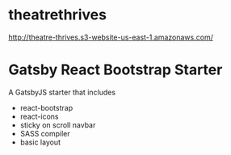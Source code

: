 # theatrethrives

http://theatre-thrives.s3-website-us-east-1.amazonaws.com/

# Gatsby React Bootstrap Starter

A GatsbyJS starter that includes

- react-bootstrap
- react-icons
- sticky on scroll navbar
- SASS compiler
- basic layout
